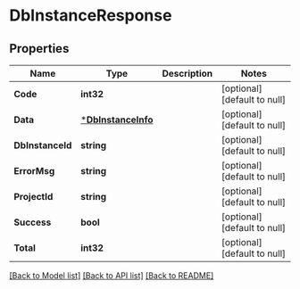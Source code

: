 # DbInstanceResponse

## Properties
Name | Type | Description | Notes
------------ | ------------- | ------------- | -------------
**Code** | **int32** |  | [optional] [default to null]
**Data** | [***DbInstanceInfo**](DbInstanceInfo.md) |  | [optional] [default to null]
**DbInstanceId** | **string** |  | [optional] [default to null]
**ErrorMsg** | **string** |  | [optional] [default to null]
**ProjectId** | **string** |  | [optional] [default to null]
**Success** | **bool** |  | [optional] [default to null]
**Total** | **int32** |  | [optional] [default to null]

[[Back to Model list]](../README.md#documentation-for-models) [[Back to API list]](../README.md#documentation-for-api-endpoints) [[Back to README]](../README.md)


